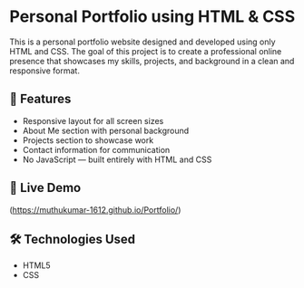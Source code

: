 # Personal Portfolio using HTML & CSS

This is a personal portfolio website designed and developed using only HTML and CSS. The goal of this project is to create a professional online presence that showcases my skills, projects, and background in a clean and responsive format.

## 🌟 Features

- Responsive layout for all screen sizes
- About Me section with personal background
- Projects section to showcase work
- Contact information for communication
- No JavaScript — built entirely with HTML and CSS

## 🔗 Live Demo

(https://muthukumar-1612.github.io/Portfolio/)

## 🛠️ Technologies Used

- HTML5
- CSS
